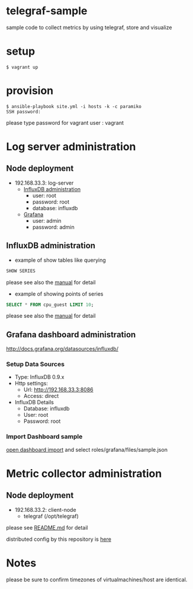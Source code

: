 # telegraf-sample

sample code to collect metrics by using telegraf, store and visualize

# setup

```
$ vagrant up
``` 

# provision

```
$ ansible-playbook site.yml -i hosts -k -c paramiko
SSH password: 
```

please type password for vagrant user : vagrant

# Log server administration

## Node deployment

* 192.168.33.3: log-server
    * [InfluxDB administration](http://192.168.33.3:8083)
        * user: root
        * password: root
        * database: influxdb
    * [Grafana](http://192.168.33.3:3000)
        * user: admin
        * password: admin

## InfluxDB administration

* example of show tables like querying

```sql
SHOW SERIES
```    

please see also the [manual](https://influxdb.com/docs/v0.9/query_language/schema_exploration.html) for detail

* example of showing points of series

```sql 
SELECT * FROM cpu_guest LIMIT 10;
```

please see also the [manual](https://influxdb.com/docs/v0.9/query_language/data_exploration.html) for detail

## Grafana dashboard administration

http://docs.grafana.org/datasources/influxdb/

### Setup Data Sources

* Type: InfluxDB 0.9.x
* Http settings:
    * Url: http://192.168.33.3:8086
    * Access: direct
* InfluxDB Details
    * Database: influxdb
    * User: root
    * Password: root

### Import Dashboard sample

[open dashboard import](http://192.168.33.3:3000/dashboard/import) and select roles/grafana/files/sample.json

# Metric collector administration

## Node deployment

* 192.168.33.2: client-node
    * telegraf (/opt/telegraf)

please see [README.md](https://github.com/influxdb/telegraf/blob/master/README.md) for detail

distributed config by this repository is [here](https://github.com/takaidohigasi/telegraf-sample/blob/master/roles/telegraf/templates/telegraf.conf.j2)

# Notes

please be sure to confirm timezones of virtualmachines/host are identical.
